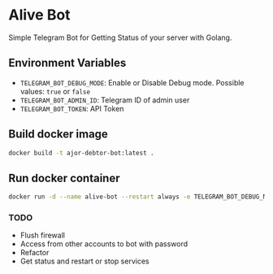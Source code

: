 # Alive Bot

Simple Telegram Bot for Getting Status of your server with Golang.

## Environment Variables

- `TELEGRAM_BOT_DEBUG_MODE`: Enable or Disable Debug mode. Possible values: `true` or `false`
- `TELEGRAM_BOT_ADMIN_ID`: Telegram ID of admin user
- `TELEGRAM_BOT_TOKEN`: API Token

## Build docker image

```bash
docker build -t ajor-debtor-bot:latest .
```

## Run docker container

```bash
docker run -d --name alive-bot --restart always -e TELEGRAM_BOT_DEBUG_MODE=false -e TELEGRAM_BOT_ADMIN_ID=YOUR_TELEGRAM_USER_ID -e TELEGRAM_BOT_TOKEN="YOUR_BOT_TOKEN" ajor-debtor-bot:latest
```

### TODO

- Flush firewall
- Access from other accounts to bot with password
- Refactor
- Get status and restart or stop services